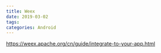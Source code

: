 ```yaml
---
title: Weex
date: 2019-03-02
tags:
categories: Android
---
```


https://weex.apache.org/cn/guide/integrate-to-your-app.html